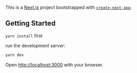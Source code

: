 This is a [Next.js](https://nextjs.org/) project bootstrapped with [`create-next-app`](https://github.com/vercel/next.js/tree/canary/packages/create-next-app).

## Getting Started

`yarn install` first

run the development server:

```bash
yarn dev
```

Open [http://localhost:3000](http://localhost:3000) with your browser.
